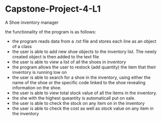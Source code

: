 # Capstone-Project-4-L1

A Shoe inventory manager

the functionality of the program is as follows:
* the program reads data from a .txt file and stores each line as an object of a class
* the user is able to add new shoe objects to the inventory list. The newly created object is then added to the text file
* the user is able to view a list of all the shoes in inventory
* the program allows the user to restock (add quantity) the item that their inventory is running low on
* the user is able to search for a shoe in the inventory, using either the name of the shoe or the specific code linked to the shoe revealing information on the shoe.
* the user is able to view total stock value of all the items in the inventory.
* the she with the highest queantity is automaticall put on sale.
* the user is able to check the stock on any item on in the inventory
* the user is able to check the cost as well as stock value on any item in the inventory
